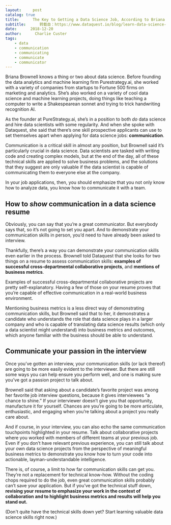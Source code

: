 ```yaml
---
layout:     post
catalog: true
title:      The Key to Getting a Data Science Job, According to Briana Brownell
subtitle:      转载自：https://www.dataquest.io/blog/learn-data-science-job-resume/
date:      2018-12-20
author:      Charlie Custer
tags:
    - data
    - communication
    - communicating
    - communicate
    - communicator
---
```


Briana Brownell knows a thing or two about data science. Before founding the data analytics and machine learning firm Purestrategy.ai, she worked with a variety of companies from startups to Fortune 500 firms on marketing and analytics. She’s also worked on a variety of cool data science and machine learning projects, doing things like teaching a computer to write a Shakespearean sonnet and trying to trick handwriting recognition AI.

As the founder at PureStrategy.ai, she’s in a position to both *do* data science and hire data scientists with some regularity. And when she spoke with Dataquest, she said that there’s one skill prospective applicants can use to set themselves apart when applying for data science jobs: **communication**.

Communication is a critical skill in almost any position, but Brownell said it’s particularly crucial in data science. Data scientists are tasked with writing code and creating complex models, but at the end of the day, all of these technical skills are applied to solve business problems, and the solutions that they suggest are only valuable if the data scientist is capable of communicating them to everyone else at the company.

In your job applications, then, you should emphasize that you not only know how to analyze data, you know how to communicate it with a team.

## How to *show* communication in a data science resume

Obviously, you can say that you’re a great communicator. But everybody says that, so it’s not going to set you apart. And to demonstrate your communication skills in person, you’d need to have already been asked to interview.

Thankfully, there’s a way you can demonstrate your communication skills even earlier in the process. Brownell told Dataquest that she looks for two things on a resume to assess communication skills: **examples of successful cross-departmental collaborative projects**, and **mentions of business metrics**.

Examples of successful cross-departmental collaborative projects are pretty self-explanatory. Having a few of those on your resume proves that you’re capable of effective communication in a real-world business environment.

Mentioning business metrics is a less direct way of demonstrating communication skills, but Brownell said that to her, it demonstrates a candidate who understands the role that data science plays in a larger company and who is capable of translating data science results (which only a data scientist might understand) into business metrics and outcomes, which anyone familiar with the business should be able to understand.

## Communicate your passion in the interview

Once you’ve gotten an interview, your communication skills (or lack thereof) are going to be more easily evident to the interviewer. But there are still some ways you can help ensure you perform well, and one is making sure you’ve got a passion project to talk about.

Brownell said that asking about a candidate’s favorite project was among her favorite job interview questions, because it gives interviewees “a chance to shine.” If your interviewer doesn’t give you that opportunity, manufacture it for yourself. Chances are you’re going to be more articulate, enthusiastic, and engaging when you’re talking about a project you really care about.

And if course, in your interview, you can also echo the same communication touchpoints highlighted in your resume. Talk about collaborative projects where you worked with members of different teams at your previous job. Even if you don’t have relevant previous experience, you can still talk about your own data science projects from the perspective of meaningful business metrics to demonstrate you know how to turn your code into actionable, layman-understandable intelligence.

There is, of course, a limit to how far communication skills can get you. They’re not a replacement for technical know-how. Without the coding chops required to do the job, even great communication skills probably can’t save your application. But if you’ve got the technical stuff down, **revising your resume to emphasize your work in the context of collaboration and to highlight business metrics and results will help you stand out.**

(Don't quite have the technical skills down yet? Start learning valuable data science skills right now.)
